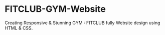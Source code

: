 # FITCLUB-GYM-Website
Creating Responsive &amp; Stunning GYM : FITCLUB fully Website  design using HTML &amp; CSS.
